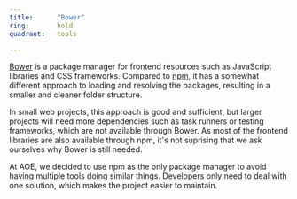 ```yaml
---
title:      "Bower"
ring:       hold
quadrant:   tools

---
```


[Bower](https://bower.io/) is a package manager for frontend resources such as JavaScript libraries and CSS frameworks. Compared to [npm](https://www.npmjs.com/), it has a somewhat different approach to loading and resolving the packages, resulting in a smaller and cleaner folder structure.

In small web projects, this approach is good and sufficient, but larger projects will need more dependencies such as task runners or testing frameworks, which are not available through Bower. As most of the frontend libraries are also available through npm, it's not suprising that we ask ourselves why Bower is still needed.

At AOE, we decided to use npm as the only package manager to avoid having multiple tools doing similar things. Developers only need to deal with one solution, which makes the project easier to maintain.
